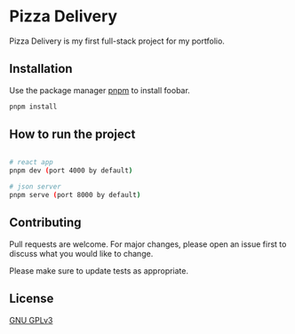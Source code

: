 # Pizza Delivery

Pizza Delivery is my first full-stack project for my portfolio.

## Installation

Use the package manager [pnpm](https://pnpm.io/installation/) to install foobar.

```bash
pnpm install
```

## How to run the project

```bash

# react app
pnpm dev (port 4000 by default)

# json server
pnpm serve (port 8000 by default)
```

## Contributing

Pull requests are welcome. For major changes, please open an issue first
to discuss what you would like to change.

Please make sure to update tests as appropriate.

## License

[GNU GPLv3](https://choosealicense.com/licenses/gpl-3.0/)
